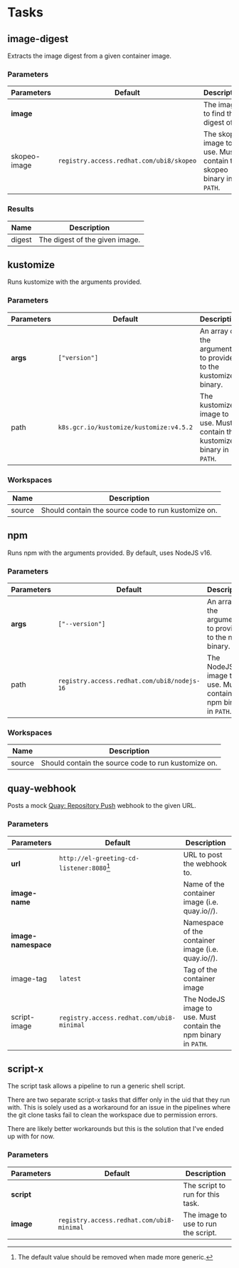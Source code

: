 # Tasks

## image-digest

Extracts the image digest from a given container image.

### Parameters

| Parameters   | Default                                  | Description                                                         |
|--------------|------------------------------------------|---------------------------------------------------------------------|
| **image**    |                                          | The image to find the digest of.                                    |
| skopeo-image | `registry.access.redhat.com/ubi8/skopeo` | The skopeo image to use.  Must contain the skopeo binary in `PATH`. |

### Results
| Name   | Description                    | 
|--------|--------------------------------|
| digest | The digest of the given image. |

## kustomize

Runs kustomize with the arguments provided.

### Parameters

| Parameters | Default                                 | Description                                                              |
|------------|-----------------------------------------|--------------------------------------------------------------------------|
| **args**   | `["version"]`                           | An array of the arguments to provide to the kustomize binary.            |
| path       | `k8s.gcr.io/kustomize/kustomize:v4.5.2` | The kustomize image to use. Must contain the kustomize binary in `PATH`. |

### Workspaces

| Name   | Description                                         |
|--------|-----------------------------------------------------|
| source | Should contain the source code to run kustomize on. |

## npm

Runs npm with the arguments provided. By default, uses NodeJS v16.

### Parameters

| Parameters | Default                                     | Description                                                     |
|------------|---------------------------------------------|-----------------------------------------------------------------|
| **args**   | `["--version"]`                             | An array of the arguments to provide to the npm binary.         |
| path       | `registry.access.redhat.com/ubi8/nodejs-16` | The NodeJS image to use. Must contain the npm binary in `PATH`. |

### Workspaces

| Name   | Description                                         |
|--------|-----------------------------------------------------|
| source | Should contain the source code to run kustomize on. |

## quay-webhook

Posts a mock [Quay: Repository Push](https://docs.quay.io/guides/notifications.html#repository-push) webhook to the given URL.

### Parameters

| Parameters          | Default                                   | Description                                                                         |
|---------------------|-------------------------------------------|-------------------------------------------------------------------------------------|
| **url**             | `http://el-greeting-cd-listener:8080`[^1] | URL to post the webhook to.                                                         |
| **image-name**      |                                           | Name of the container image (i.e. quay.io/<image-namespace>/**<image-name>**).      |
| **image-namespace** |                                           | Namespace of the container image (i.e. quay.io/**<image-namespace>**/<image-name>). |
| image-tag           | `latest`                                  | Tag of the container image                                                          |
| script-image        | `registry.access.redhat.com/ubi8-minimal` | The NodeJS image to use. Must contain the npm binary in `PATH`.                     |

[^1]: The default value should be removed when made more generic.

## script-x

The script task allows a pipeline to run a generic shell script.

There are two separate script-*x* tasks that differ only in the uid that they run with.
This is solely used as a workaround for an issue in the pipelines where the git clone tasks fail to clean the workspace due to permission errors.

There are likely better workarounds but this is the solution that I've ended up with for now.


### Parameters

| Parameters | Default                                   | Description                         |
|------------|-------------------------------------------|-------------------------------------|
| **script** |                                           | The script to run for this task.    |
| **image**  | `registry.access.redhat.com/ubi8-minimal` | The image to use to run the script. |

